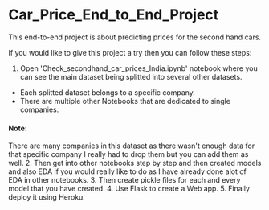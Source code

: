 # Car_Price_End_to_End_Project
This end-to-end project is about predicting prices for the second hand cars.

If you would like to give this project a try then you can follow these steps:
1. Open 'Check_secondhand_car_prices_India.ipynb' notebook where you can see the main dataset being splitted into several other datasets.
  - Each splitted dataset belongs to a specific company.
  - There are multiple other Notebooks that are dedicated to single companies.
  #### Note:
  There are many companies in this dataset as there wasn't enough data for that specific company I really had to drop them but you can add them as well.
2. Then get into other notebooks step by step and then created models and also EDA if you would really like to do as I have already done alot of EDA in other notebooks.
3. Then create pickle files for each and every model that you have created.
4. Use Flask to create a Web app. 
5. Finally deploy it using Heroku.
